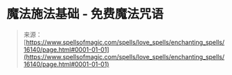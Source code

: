 <!--yml

分类：未分类

日期：2024年06月12日 18:56:05

-->

# 魔法施法基础 - 免费魔法咒语

> 来源：[https://www.spellsofmagic.com/spells/love_spells/enchanting_spells/16140/page.html#0001-01-01](https://www.spellsofmagic.com/spells/love_spells/enchanting_spells/16140/page.html#0001-01-01)
